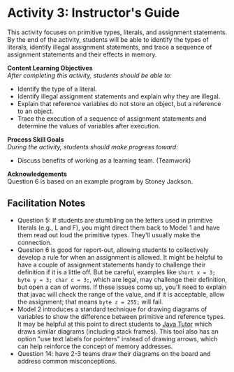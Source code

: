 # Activity 3: Instructor's Guide

This activity focuses on primitive types, literals, and assignment statements.
By the end of the activity, students will be able to identify the types of
literals, identify illegal assignment statements, and trace a sequence of
assignment statements and their effects in memory.

**Content Learning Objectives**  
*After completing this activity, students should be able to:*

* Identify the type of a literal.
* Identify illegal assignment statements and explain why they are illegal.
* Explain that reference variables do not store an object, but a reference to
  an object.
* Trace the execution of a sequence of assignment statements and determine the
  values of variables after execution.

**Process Skill Goals**  
*During the activity, students should make progress toward:*

* Discuss benefits of working as a learning team. (Teamwork)

**Acknowledgements**  
Question 6 is based on an example program by Stoney Jackson.


## Facilitation Notes

* Question 5: If students are stumbling on the letters used in primitive
  literals (e.g., L and F), you might direct them back to Model 1 and have
  them read out loud the primitive types. They'll usually make the connection.
* Question 6 is good for report-out, allowing students to collectively develop a
  rule for when an assignment is allowed. It might be helpful to have a couple
  of assignment statements handy to challenge their definition if it is a little
  off. But be careful, examples like `short x = 3; byte y = 3; char c = 3;`,
  which are legal, may challenge their definition, but open a can of worms.
  If these issues come up, you'll need to explain that javac will check the
  range of the value, and if it is acceptable, allow the assignment; that means
  `byte z = 255;` will fail.
* Model 2 introduces a standard technique for drawing diagrams of variables to
  show the difference between primitive and reference types. It may be helpful
  at this point to direct students to [Java Tutor](http://pythontutor.com/java.html)
  which draws similar diagrams (including stack frames). This tool also has an
  option "use text labels for pointers" instead of drawing arrows, which can
  help reinforce the concept of memory addresses.
* Question 14: have 2-3 teams draw their diagrams on the board and address
  common misconceptions.

